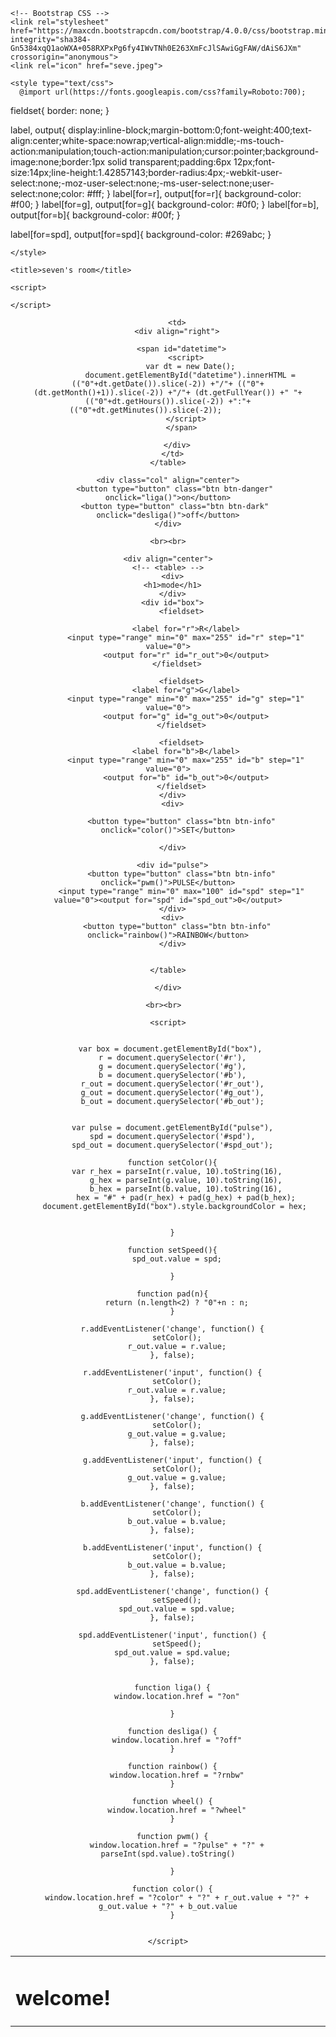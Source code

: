 <!doctype html>
<html lang="en">
  <head>
    <!-- Required meta tags -->
    <meta charset="utf-8">
    <meta name="viewport" content="width=device-width, initial-scale=1, shrink-to-fit=no">



    <!-- Bootstrap CSS -->
    <link rel="stylesheet" href="https://maxcdn.bootstrapcdn.com/bootstrap/4.0.0/css/bootstrap.min.css" integrity="sha384-Gn5384xqQ1aoWXA+058RXPxPg6fy4IWvTNh0E263XmFcJlSAwiGgFAW/dAiS6JXm" crossorigin="anonymous">
    <link rel="icon" href="seve.jpeg">

    <style type="text/css">
      @import url(https://fonts.googleapis.com/css?family=Roboto:700);

fieldset{
  border: none;
}

label, output{
  display:inline-block;margin-bottom:0;font-weight:400;text-align:center;white-space:nowrap;vertical-align:middle;-ms-touch-action:manipulation;touch-action:manipulation;cursor:pointer;background-image:none;border:1px solid transparent;padding:6px 12px;font-size:14px;line-height:1.42857143;border-radius:4px;-webkit-user-select:none;-moz-user-select:none;-ms-user-select:none;user-select:none;color: #fff;
}
label[for=r], output[for=r]{
  background-color: #f00;
}
label[for=g], output[for=g]{
  background-color: #0f0;
}
label[for=b], output[for=b]{
  background-color: #00f;
}

label[for=spd], output[for=spd]{
  background-color: #269abc;
}

    </style>

    <title>seven's room</title>

    <script>

    </script>

  </head>
  <body>
    <header>
      <table>
        <td width="1400px">
          <h1>welcome!</h1>
        </td>

        <td>
        <div align="right">

          <span id="datetime">
            <script>
              var dt = new Date();
              document.getElementById("datetime").innerHTML = (("0"+dt.getDate()).slice(-2)) +"/"+ (("0"+(dt.getMonth()+1)).slice(-2)) +"/"+ (dt.getFullYear()) +" "+ (("0"+dt.getHours()).slice(-2)) +":"+ (("0"+dt.getMinutes()).slice(-2));          
            </script>
          </span>

        </div>
      </td>
    </table>

  </header>
<!--     <div id="status">
      <b>status:</b><output for="mode" id="mode_out">off</output>
    </div> -->

    <div class="col" align="center">
       <button type="button" class="btn btn-danger" onclick="liga()">on</button>
       <button type="button" class="btn btn-dark" onclick="desliga()">off</button>
    </div>

    <br><br>

    <div align="center">
    <!-- <table> -->
      <div>
      <h1>mode</h1>
      </div>
      <div id="box">
	      <fieldset>

	        <label for="r">R</label>
	        <input type="range" min="0" max="255" id="r" step="1" value="0">
	        <output for="r" id="r_out">0</output>
	      </fieldset>  

	      <fieldset>
	        <label for="g">G</label>
	        <input type="range" min="0" max="255" id="g" step="1" value="0">
	        <output for="g" id="g_out">0</output>
	      </fieldset>

	      <fieldset>
	        <label for="b">B</label>
	        <input type="range" min="0" max="255" id="b" step="1" value="0">
	        <output for="b" id="b_out">0</output>
	      </fieldset>
      </div>
      <div>

          <button type="button" class="btn btn-info" onclick="color()">SET</button>

      </div>

      <div id="pulse">
          <button type="button" class="btn btn-info" onclick="pwm()">PULSE</button>
          <input type="range" min="0" max="100" id="spd" step="1" value="0"><output for="spd" id="spd_out">0</output>
      </div>
   	  <div>
        <button type="button" class="btn btn-info" onclick="rainbow()">RAINBOW</button>
      </div>


    </table>
      
    </div>

    <br><br>  
    
    <script>


      var box = document.getElementById("box"), 
      r = document.querySelector('#r'),
      g = document.querySelector('#g'),
      b = document.querySelector('#b'),
      r_out = document.querySelector('#r_out'),
      g_out = document.querySelector('#g_out'),
      b_out = document.querySelector('#b_out');
      

      var pulse = document.getElementById("pulse"),
      spd = document.querySelector('#spd'),
      spd_out = document.querySelector('#spd_out');

      function setColor(){
        var r_hex = parseInt(r.value, 10).toString(16),
            g_hex = parseInt(g.value, 10).toString(16),
            b_hex = parseInt(b.value, 10).toString(16),
            hex = "#" + pad(r_hex) + pad(g_hex) + pad(b_hex);
        document.getElementById("box").style.backgroundColor = hex; 
        
        
      }

      function setSpeed(){
        spd_out.value = spd;

      }

      function pad(n){
        return (n.length<2) ? "0"+n : n;
      }

      r.addEventListener('change', function() {
        setColor();
        r_out.value = r.value;
      }, false);

      r.addEventListener('input', function() {
        setColor();
        r_out.value = r.value;
      }, false);

      g.addEventListener('change', function() {
        setColor();
        g_out.value = g.value;
      }, false);

      g.addEventListener('input', function() {
        setColor();
        g_out.value = g.value;
      }, false);

      b.addEventListener('change', function() {
        setColor();
        b_out.value = b.value;
      }, false);

      b.addEventListener('input', function() {
        setColor();
        b_out.value = b.value;
      }, false);

      spd.addEventListener('change', function() {
        setSpeed();
        spd_out.value = spd.value;
      }, false);

      spd.addEventListener('input', function() {
        setSpeed();
        spd_out.value = spd.value;  
      }, false);


      function liga() {
        window.location.href = "?on"
        
      }

      function desliga() {
        window.location.href = "?off"
      }

      function rainbow() {
        window.location.href = "?rnbw"
      }

      function wheel() {
        window.location.href = "?wheel"
      }

      function pwm() {
        window.location.href = "?pulse" + "?" + parseInt(spd.value).toString()
        
      }

      function color() {
        window.location.href = "?color" + "?" + r_out.value + "?" + g_out.value + "?" + b_out.value
      }


    </script>

  </body>
</html>
